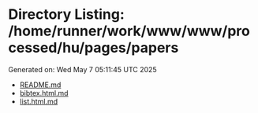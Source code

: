 # Directory Listing: /home/runner/work/www/www/processed/hu/pages/papers
Generated on: Wed May  7 05:11:45 UTC 2025

- [README.md](README.md)
- [bibtex.html.md](bibtex.html.md)
- [list.html.md](list.html.md)
